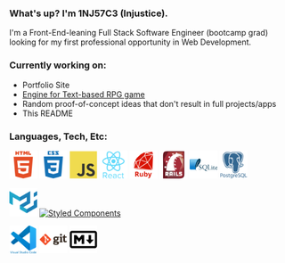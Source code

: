 ### What's up? I'm 1NJ57C3 (Injustice).  
  
I'm a Front-End-leaning Full Stack Software Engineer (bootcamp grad) looking for my first professional opportunity in Web Development.  
  
### Currently working on:  
- Portfolio Site  
- [Engine for Text-based RPG game](https://github.com/1NJ57C3/phase-5-capstone-project/tree/development)  
- Random proof-of-concept ideas that don't result in full projects/apps  
- This README  
  
### Languages, Tech, Etc:  
[<img src="https://github.com/devicons/devicon/blob/master/icons/html5/html5-plain-wordmark.svg" alt="HTML5" width=50px>](https://html.spec.whatwg.org/)
[<img src="https://github.com/devicons/devicon/blob/master/icons/css3/css3-plain-wordmark.svg" alt="CSS3" width=50px>](https://www.w3.org/TR/CSS/#css)
[<img src="https://github.com/devicons/devicon/blob/master/icons/javascript/javascript-original.svg" alt="JavaScript" width=50px>](https://www.ecma-international.org/publications-and-standards/standards/ecma-262/)
[<img src="https://github.com/devicons/devicon/blob/master/icons/react/react-original-wordmark.svg" alt="React" width=50px>](https://reactjs.org/)
[<img src="https://github.com/devicons/devicon/blob/master/icons/ruby/ruby-plain-wordmark.svg" alt="Ruby" width=50px>](https://www.ruby-lang.org/)
[<img src="https://github.com/devicons/devicon/blob/master/icons/rails/rails-original-wordmark.svg" alt="Rails" width=50px>](https://rubyonrails.org/)
[<img src="https://github.com/devicons/devicon/blob/master/icons/sqlite/sqlite-original-wordmark.svg" alt="SQLite" width=50px>](https://sqlite.org/)
[<img src="https://github.com/devicons/devicon/blob/master/icons/postgresql/postgresql-plain-wordmark.svg" alt="PostgreSQL" width=50px>](https://www.postgresql.org/)  
  
[<img src="https://github.com/devicons/devicon/blob/master/icons/materialui/materialui-original.svg" alt="Material UI" width=50px>](https://mui.com/)
[<img src="https://raw.githubusercontent.com/styled-components/brand/master/styled-components.png" alt="Styled Components" width=50px>](https://styled-components.com/)  
  
[<img src="https://github.com/devicons/devicon/blob/master/icons/vscode/vscode-original-wordmark.svg" alt="Visual Studio Code" width=50px>](https://code.visualstudio.com/)
[<img src="https://github.com/devicons/devicon/blob/master/icons/git/git-original-wordmark.svg" alt="Git" width=50px>](https://git-scm.com/)
[<img src="https://github.com/devicons/devicon/blob/master/icons/markdown/markdown-original.svg" alt="Markdown" width=50px>](https://daringfireball.net/projects/markdown/)


<!--
**1NJ57C3/1NJ57C3** is a ✨ _special_ ✨ repository because its `README.md` (this file) appears on your GitHub profile.

Here are some ideas to get you started:

- 🔭 I’m currently working on ...
- 🌱 I’m currently learning ...
- 👯 I’m looking to collaborate on ...
- 🤔 I’m looking for help with ...
- 💬 Ask me about ...
- 📫 How to reach me: ...
- 😄 Pronouns: ...
- ⚡ Fun fact: ...
-->
